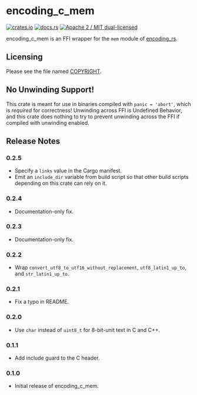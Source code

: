 # encoding_c_mem

[![crates.io](https://meritbadge.herokuapp.com/encoding_c_mem)](https://crates.io/crates/encoding_c_mem)
[![docs.rs](https://docs.rs/encoding_c_mem/badge.svg)](https://docs.rs/encoding_c_mem/)
[![Apache 2 / MIT dual-licensed](https://img.shields.io/badge/license-Apache%202%20%2F%20MIT-blue.svg)](https://github.com/hsivonen/encoding_c_mem/blob/master/COPYRIGHT)

encoding_c_mem is an FFI wrapper for the `mem` module of [encoding_rs](https://github.com/hsivonen/encoding_rs).

## Licensing

Please see the file named
[COPYRIGHT](https://github.com/hsivonen/encoding_c_mem/blob/master/COPYRIGHT).

## No Unwinding Support!

This crate is meant for use in binaries compiled with `panic = 'abort'`, which
is _required_ for correctness! Unwinding across FFI is Undefined Behavior, and
this crate does nothing to try to prevent unwinding across the FFI if
compiled with unwinding enabled.

## Release Notes

### 0.2.5

* Specify a `links` value in the Cargo manifest.
* Emit an `include_dir` variable from build script so that other build scripts
  depending on this crate can rely on it.

### 0.2.4

* Documentation-only fix.

### 0.2.3

* Documentation-only fix.

### 0.2.2

* Wrap `convert_utf8_to_utf16_without_replacement`, `utf8_latin1_up_to`,
  and `str_latin1_up_to`.

### 0.2.1

* Fix a typo in README.

### 0.2.0

* Use `char` instead of `uint8_t` for 8-bit-unit text in C and C++.

### 0.1.1

* Add include guard to the C header.

### 0.1.0

* Initial release of encoding_c_mem.
